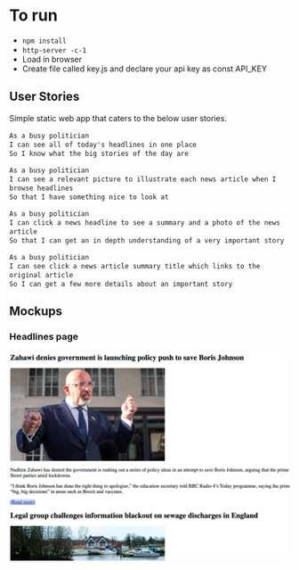 # To run
* `npm install`
* `http-server -c-1`
* Load in browser
* Create file called key.js and declare your api key as const API_KEY

## User Stories

Simple static web app that caters to the below user stories.

```
As a busy politician
I can see all of today's headlines in one place
So I know what the big stories of the day are
```

```
As a busy politician
I can see a relevant picture to illustrate each news article when I browse headlines
So that I have something nice to look at
```

```
As a busy politician
I can click a news headline to see a summary and a photo of the news article
So that I can get an in depth understanding of a very important story
```

```
As a busy politician
I can see click a news article summary title which links to the original article
So I can get a few more details about an important story
```

## Mockups

### Headlines page

![Headlines page mockup](/images/app-screenshot.png)
